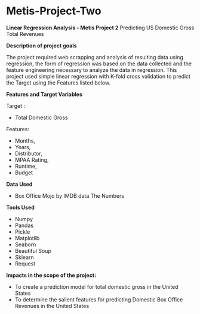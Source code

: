 # Metis-Project-Two
**Linear Regression Analysis - Metis Project 2**
Predicting US Domestic Gross Total Revenues

**Description of project goals**

The project required web scrapping and analysis of resulting data using regression, the form of regression was based on the data collected and the feature engineering necessary to analyze the data in regression. This project used simple linear regression with K-fold cross validation to predict the Target using the Features listed below.

**Features and Target Variables**

Target :
 - Total Domestic Gross

Features:
 - Months,
 - Years,
 - Distributor,
 - MPAA Rating,
 - Runtime,
 - Budget

**Data Used**

 - Box Office Mojo by IMDB data
The Numbers

**Tools Used**

 - Numpy
 - Pandas
 - Pickle
 - Matplotlib
 - Seaborn
 - Beautiful Soup
 - Sklearn
 - Request


**Impacts in the scope of the project:**
 - To create a prediction model for total domestic gross in the United States
 - To determine the salient features for predicting Domestic Box Office Revenues in the United States
